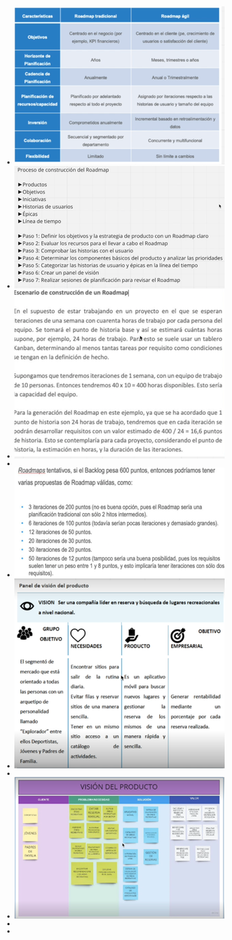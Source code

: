 - ![image.png](../assets/image_1730831809658_0.png)
- ![image.png](../assets/image_1730831921732_0.png)
- ![image.png](../assets/image_1730832071857_0.png)
-
- ![image.png](../assets/image_1730832162352_0.png)
- ![image.png](../assets/image_1730832242008_0.png)
-
- ![image.png](../assets/image_1730832385370_0.png)
-
-